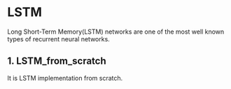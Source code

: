 # LSTM
Long Short-Term Memory(LSTM) networks are one of the most well known types of recurrent neural networks. 

## 1. LSTM_from_scratch
It is LSTM implementation from scratch.
